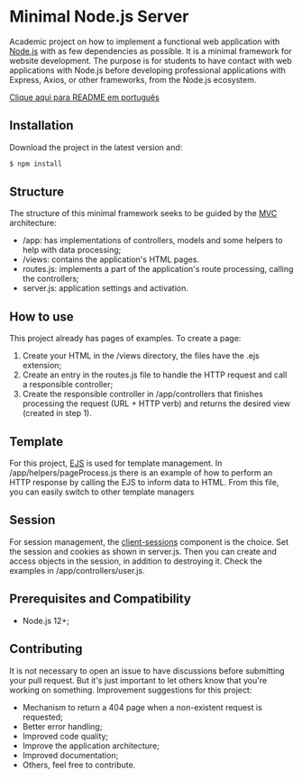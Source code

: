 
# Minimal Node.js Server

Academic project on how to implement a functional web application with [Node.js](https://nodejs.org/) with as few dependencies as possible. It is a minimal framework for website development. The purpose is for students to have contact with web applications with Node.js before developing professional applications with Express, Axios, or other frameworks, from the Node.js ecosystem.

[Clique aqui para README em português](README.md)


## Installation
Download the project in the latest version and:
```bash
$ npm install
```


## Structure
The structure of this minimal framework seeks to be guided by the [MVC](https://pt.wikipedia.org/wiki/MVC) architecture:

- /app: has implementations of controllers, models and some helpers to help with data processing;
- /views: contains the application's HTML pages.
- routes.js: implements a part of the application's route processing, calling the controllers;
- server.js: application settings and activation.



## How to use
This project already has pages of examples. To create a page:

1. Create your HTML in the /views directory, the files have the .ejs extension;
2. Create an entry in the routes.js file to handle the HTTP request and call a responsible controller;
3. Create the responsible controller in /app/controllers that finishes processing the request (URL + HTTP verb) and returns the desired view (created in step 1). 



## Template

For this project, [EJS](https://ejs.co/) is used for template management. In /app/helpers/pageProcess.js there is an example of how to perform an HTTP response by calling the EJS to inform data to HTML. From this file, you can easily switch to other template managers


## Session

For session management, the [client-sessions](https://github.com/mozilla/node-client-sessions) component is the choice. Set the session and cookies as shown in server.js. Then you can create and access objects in the session, in addition to destroying it. Check the examples in /app/controllers/user.js.


## Prerequisites and Compatibility
- Node.js 12+;


## Contributing

It is not necessary to open an issue to have discussions before submitting your pull request. But it's just important to let others know that you're working on something. Improvement suggestions for this project:

- Mechanism to return a 404 page when a non-existent request is requested;
- Better error handling;
- Improved code quality;
- Improve the application architecture;
- Improved documentation;
- Others, feel free to contribute.
